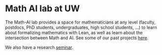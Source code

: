 # Math AI lab at UW

The Math-AI lab provides a space for mathematicians at any level (faculty, postdocs, PhD students, undergraduates, high school students, ...) to learn about formalizing mathematics with Lean, as well as learn about the intersection between Math and AI. See some of our past projects [here](https://sites.math.washington.edu/~jarod/xll.html).

We also have a research [seminar](https://math.washington.edu/events/series/math-ai-seminar).
